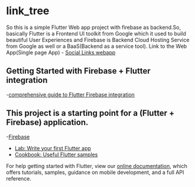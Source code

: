 # link_tree

So this is a simple Flutter Web app project with firebase as backend.So, basically Flutter is a Frontend UI toolkit from Google which it used to build beautiful User Experiences and Firebase is Backend Cloud Hosting Service from Google as well or a BaaS(Backend as a service tool).
Link to the Web App(Single page App) - [Social Links webapp](https://linktr-b1bfd.web.app/#/)
## Getting Started with Firebase + Flutter integration
-[comprehensive guide to Flutter Firebase integration](https://firebase.flutter.dev/)

## This project is a starting point for a (Flutter + Firebase) application.
-[Firebase](https://console.firebase.google.com/u/0/)
- [Lab: Write your first Flutter app](https://flutter.dev/docs/get-started/codelab)
- [Cookbook: Useful Flutter samples](https://flutter.dev/docs/cookbook)

For help getting started with Flutter, view our
[online documentation](https://flutter.dev/docs), which offers tutorials,
samples, guidance on mobile development, and a full API reference.
